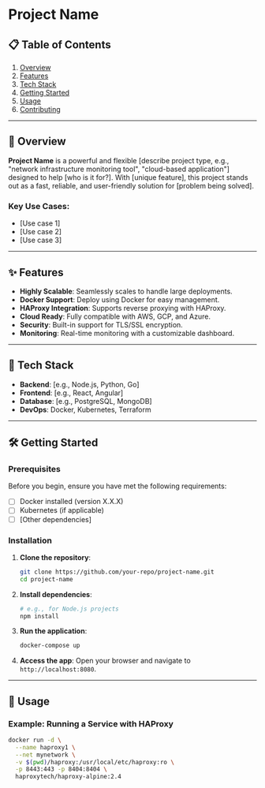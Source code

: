 # Project Name

## 📋 Table of Contents
1. [Overview](#overview)
2. [Features](#features)
3. [Tech Stack](#tech-stack)
4. [Getting Started](#getting-started)
5. [Usage](#usage)
6. [Contributing](#contributing)

---

## 📝 Overview <a name="overview"></a>

**Project Name** is a powerful and flexible [describe project type, e.g., "network infrastructure monitoring tool", "cloud-based application"] designed to help [who is it for?]. With [unique feature], this project stands out as a fast, reliable, and user-friendly solution for [problem being solved].

### Key Use Cases:
- [Use case 1]
- [Use case 2]
- [Use case 3]

---

## ✨ Features <a name="features"></a>
- **Highly Scalable**: Seamlessly scales to handle large deployments.
- **Docker Support**: Deploy using Docker for easy management.
- **HAProxy Integration**: Supports reverse proxying with HAProxy.
- **Cloud Ready**: Fully compatible with AWS, GCP, and Azure.
- **Security**: Built-in support for TLS/SSL encryption.
- **Monitoring**: Real-time monitoring with a customizable dashboard.

---

## 🚀 Tech Stack <a name="tech-stack"></a>
- **Backend**: [e.g., Node.js, Python, Go]
- **Frontend**: [e.g., React, Angular]
- **Database**: [e.g., PostgreSQL, MongoDB]
- **DevOps**: Docker, Kubernetes, Terraform

---

## 🛠 Getting Started <a name="getting-started"></a>

### Prerequisites
Before you begin, ensure you have met the following requirements:
- [ ] Docker installed (version X.X.X)
- [ ] Kubernetes (if applicable)
- [ ] [Other dependencies]

### Installation
1. **Clone the repository**:
    ```bash
    git clone https://github.com/your-repo/project-name.git
    cd project-name
    ```

2. **Install dependencies**:
    ```bash
    # e.g., for Node.js projects
    npm install
    ```

3. **Run the application**:
    ```bash
    docker-compose up
    ```

4. **Access the app**:
   Open your browser and navigate to `http://localhost:8080`.

---

## 📖 Usage <a name="usage"></a>

### Example: Running a Service with HAProxy

```bash
docker run -d \
  --name haproxy1 \
  --net mynetwork \
  -v $(pwd)/haproxy:/usr/local/etc/haproxy:ro \
  -p 8443:443 -p 8404:8404 \
  haproxytech/haproxy-alpine:2.4
